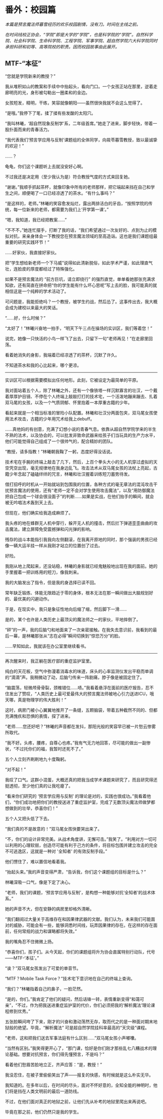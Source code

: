 # 番外：校园篇

_本篇是预言魔法师暮雪经历的欢乐校园剧情，没有刀。时间在主线之前。_

_在时间线校正协会，“学院”即是大学的“学院”，也是科学院的“学院”。自然科学院、社会科学院、生命科学院、工程学院、军事学院、超自然学院六大科学院同时承担科研和初等、高等院校的职责。因而校园故事由此展开。_





## MTF-“本征”



“您就是学院新来的教授？”

我从堆积如山的教案和手续中中抬起头，看向门口。一个女孩正站在那里，逆着走廊明亮的光，身形被勾勒出一圈柔和的金边。

女孩短发，精明，干练，笑容就像朝阳——虽然很快我就不会这么觉得了。

“是哦。”我停下了笔，揉了揉有些发酸的太阳穴。

“我叫林曦，‘超自然现象反制学’系，二年级首席。”她走了进来，脚步轻快，带着一股扑面而来的青春活力。

“我代表我们‘预言学应用与反制’课题组的全体同学，向莜苓暮雪教授，致以最诚挚的欢迎！”

......？

龟龟，你们这个课题听上去就没安好心啊。

不过我还是决定用（至少我认为是）符合教授气度的方式来回复她。

“谢谢。”我顺手抓起茶杯，就像印象中所有的老师那样，把它端起来挡在自己和学生之间，顺便喝了一口已经凉透了的茶水。“有什么事吗？”

“是这样的，老师。”林曦的笑容愈发灿烂，露出两排洁白的牙齿，“按照学院的传统，每一位新来的老师，都需要为我们上‘开学第一课’。”

“嗯，我知道，我已经把教案......”

“不不不，”她连忙摆手，打断了我的话，“我们希望通过一次友好的、点到为止的模拟对抗，来亲身体会一下教授您在预言魔法领域的至高造诣。这也是我们课题组最重要的研究实践环节！”

......好家伙，我直接好家伙。

把“学生想给新老师一个下马威”说得如此清新脱俗，如此学术严谨，如此理直气壮，连脸皮的厚度都经过了特殊强化。

如果不是预言魔法的 “前方巨坑，请立即绕行” 的强烈直觉，单单看她那张充满求知欲，还有简直在拼命把“你的学生能有什么坏心思呢”写上去的脸，我可能真的就相信这是一个纯粹的学术活动了。

可问题是，我能拒绝吗？一个教授，被学生约战，然后怂了。这事传出去，我大概会成为建校以来最大的笑话。

“......好，什么时候？”

“太好了！”林曦兴奋地一拍手，“明天下午三点在操场的实训区，我们等着您！”

说完，她像一只快活的小鸟一样飞了出去，只留下一句“老师再见！”在走廊里回荡。

看着她消失的身影，我端着已经凉透了的茶杯，沉默了许久。

不知道茶水和我的心比起来，哪个更凉。



---



实训区可以根据需要模拟出任何地形。此刻，它被设定为最简单的平原。

我对面站着五个人，除了林曦之外，还有一个像铁塔一样沉默寡言的壮汉，一个戴着厚厚护目镜、不停在个人终端上敲敲打打的技术宅，一个活泼地蹦来蹦去、扎着双马尾的女孩，以及一个气质阴郁、怀里抱着一本厚重古籍的少年。

看起来就是一个相当标准的冒险小队配置。林曦和壮汉分两面包夹，双马尾女孩使用法术攻击，古籍的少年用咒术给我上debuff。

......真他妈的有创意，充满了幻想小说的青春气息。依靠从超自然学院学来的半生不熟的法术，以及协会的，可以批发非致命武器来给孩子们当玩具的生产力水平，他们可能觉得自己组成了一个很帅气的，配合精妙的团队。

“教授，请多指教！”林曦朝我鞠了一躬，态度好得没话说。

技术宅在手腕的终端上敲击了几下，然后，上百个拳头大小的无人机穿过虚拟的天空凭空出现，毫无规律地在我身边乱飞。攻击法术从双马尾女孩的法杖上亮起，古籍少年念起了磕磕绊绊的咒言，林曦和壮汉握着训练短刀蓄势待发。

借打招呼的时机从一开始就站到包围我的位置，各种方式的毫无章法的混沌攻击干扰预言魔法的使用，还有“老师一定不会对学生使用攻击魔法”，以及“用防御魔法把自己包成一个球会很没面子”的判断......如果是实战，在他们抬手的瞬间，就会被无吟唱法术轰到天上去。

但现在，他们确实给我造成麻烦了。

我头疼的地在蜂群无人机中穿行，躲开无人机的撞击，然后拦下弹道歪歪曲曲的攻击魔法，建立屏障免受震撼弹和闪光弹的影响。

残存的战斗本能指引我我向左侧翻滚，在我离开原地的同时，那个强装的男孩已经像一辆大运半挂一样从我刚才站立的位置创了过去。

好险。

我刚从地上爬起来，还没站稳，林曦的身影就已经鬼魅般地出现在我的面前。她的手里握着一把训练用的短刀，像我刺来。

我的大脑发出了指令，但是我的身选择已读不回。

常年缺乏锻炼、体能无限趋近于零的身体，根本无法在那一瞬间做出大脑规划好的、最优美的闪避动作。

于是，在现实中，我只是象征性地向后缩了缩，然后脚下一滑......

是的，某个也许是人类历史上最顶尖的魔法师之一的家伙，平地摔倒了。

“砰”的一声，我的后脑勺和地面来了一次亲密接触。在我失去意识前，我看到的最后一幕，是林曦那张从“志在必得”瞬间切换到“惊恐万分”的脸。

......早知如此，我就该在办公室里继续看书。



---



再次醒来时，我正躺在医疗部的重症监护室里。

纯白的天花板，空气中弥漫着消毒水的味道，床头的心率监测仪发出平稳而单调的“滴滴”声。我稍微动了动，后脑勺传来一阵剧痛，脖子像是被固定住了。

“脑震荡，轻微颅骨骨裂，颈椎错位……啧。”我看着悬浮在面前的医疗报告，忍不住发出了赞叹，“人类历史上最可爱最伟大的预言魔法师被地心引力送进ICU，哦天哪，真是物理学的伟大胜利！”

这时，病房门被小心翼翼地推开了一条缝，五颗脑袋，带着五种截然不同的、但都充满愧疚和恐惧的表情，探了进来。

“老师......您还好吧？”林曦的声音都在发抖，那阳光般的笑容早已被一片愁云惨雾所取代。

“我不好。头疼，腰疼，自尊心也疼。”我有气无力地回答，尽可能的做出一副惨状，“不过托你们的福，我暂时还死不了。”

五个人立刻齐刷刷地九十度鞠躬。

“对不起！”

我叹了口气。这群小混蛋，大概还真的把我当成学术课题来研究了，而且研究得还挺透彻，至少他们真的让我吃瘪了。

“看来你们研究的 ‘预言学应用与反制’ 的理论是对的，实践也很成功。”我看着他们，“你们成功地把你们的教授送进了重症监护室，完成了无数顶尖魔法师做梦都想做到的壮举，恭喜你们！”

五个人又把头低了下去。

“我们真的不是故意的！”双马尾女孩快要哭出来了。

“不，你们的设计非常完美。从战术角度讲，无懈可击。”我笑了。“利用对方一切可以利用的心理软弱，创造尽可能有利于己方的条件，将目标包围并建立攻击的完全不可逃逸区，这就是一种对 '全知者' 的有效反制手段。”

他们愣住了，难以置信地看着我。

“抬起头来。”我的声音变得严肃，“告诉我，你们这个课题组的目标是什么？”

林曦深吸一口气，像是下定了决心。

“老师，我们的课题，‘预言学应用与反制’，是构想一种能够对抗‘全知者’的战术体系。”

她的声音不大，但在安静的病房里却格外清晰。

“我们翻阅过大量关于高维存在和因果律武器的文献。我们认为，未来我们可能面对的威胁，可能会有一些，能够洞悉时间线，玩弄因果律的存在。在这样的存在面前，任何常规的战力和谋略都将失效。”

我的嘴角忍不住微微上扬。

“恭喜你们，孩子们。从今天起，你们的课题组将升为协会直属特别行动队，代号——MTF-‘本征’。”

“诶？”双马尾女孩发出了可爱的单音节。

“MTF？Mobile Task Force？”技术宅下意识地在自己的终端上查询。

“我们？”林曦指着自己的鼻子，一脸茫然。

“是的，你们。”我肯定了他们的疑问，然后话锋一转，表情重新变得“和蔼可亲”，“不过，作为把我送进重症监护室的代价，你们必须把我的‘解析魔法’理论课程修到优秀。”

五张脸瞬间垮了下来，刚才的兴奋和激动荡然无存，取而代之的是一种面对期末地狱般的绝望。毕竟，“解析魔法” 可是超自然学院挂科率最高的“天灾级”课程。

“老师，这和把我们送去军事法庭有什么区别......”双马尾女孩小声嘟囔。

“当然有区别。”我笑得更开心了，“那门课，恰好是你们刚才那些乱七八糟战术的理论基础。想要对抗预言，你们得先懂预言，不是吗？”

看着他们愁眉苦脸地立正，齐声应答：“是，教授！”

我没忍住，在被子里偷偷笑出了声——报复的快感，有时候就是这么朴实无华。

我知道的。在多年以后，在时间的尽头，面对不怀好意的，全知全能的神明时，他们将是挡在人类文明前的最后一道防线。

不过，在他们面对真正的地狱之前，让他们先从补考的地狱里爬出来再说吧。

毕竟在那之前，他们仍然只是我的学生。